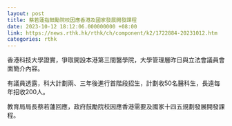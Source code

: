 ```yaml
---
layout: post
title: 蔡若蓮指鼓勵院校因應香港及國家發展開發課程
date: 2023-10-12 18:12:06.000000000 +08:00
link: https://news.rthk.hk/rthk/ch/component/k2/1722884-20231012.htm
categories: rthk
---
```


香港科技大學證實，爭取開設本港第三間醫學院，大學管理層昨日與立法會議員會面簡介內容。

有議員透露，科大計劃兩、三年後進行首階段招生，計劃收50名醫科生，長遠每年招收200人。

教育局局長蔡若蓮回應，政府鼓勵院校因應香港需要及國家十四五規劃發展開發課程。
